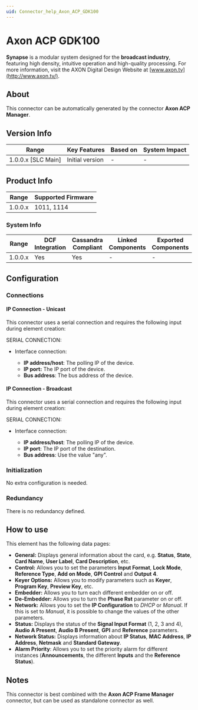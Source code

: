 ```yaml
---
uid: Connector_help_Axon_ACP_GDK100
---
```


# Axon ACP GDK100

**Synapse** is a modular system designed for the **broadcast industry**, featuring high density, intuitive operation and high-quality processing. For more information, visit the AXON Digital Design Website at [www.axon.tv](http://www.axon.tv/).

## About

This connector can be automatically generated by the connector **Axon ACP Manager**.

## Version Info

| Range                | Key Features     | Based on     | System Impact     |
|----------------------|------------------|--------------|-------------------|
| 1.0.0.x \[SLC Main\] | Initial version  | \-           | \-                |

## Product Info

| Range     | Supported Firmware     |
|-----------|------------------------|
| 1.0.0.x   | 1011, 1114             |

### System Info

| Range     | DCF Integration     | Cassandra Compliant     | Linked Components     | Exported Components     |
|-----------|---------------------|-------------------------|-----------------------|-------------------------|
| 1.0.0.x   | Yes                 | Yes                     | \-                    | \-                      |

## Configuration

### Connections

#### IP Connection - Unicast

This connector uses a serial connection and requires the following input during element creation:

SERIAL CONNECTION:

- Interface connection:

  - **IP address/host**: The polling IP of the device.
  - **IP port:** The IP port of the device.
  - **Bus address**: The bus address of the device.

#### IP Connection - Broadcast

This connector uses a serial connection and requires the following input during element creation:

SERIAL CONNECTION:

- Interface connection:

  - **IP address/host**: The polling IP of the device.
  - **IP port**: The IP port of the destination.
  - **Bus address**: Use the value "any".

### Initialization

No extra configuration is needed.

### Redundancy

There is no redundancy defined.

## How to use

This element has the following data pages:

- **General:** Displays general information about the card, e.g. **Status**, **State**, **Card Name**, **User Label**, **Card Description**, etc.
- **Control:** Allows you to set the parameters **Input Format**, **Lock Mode**, **Reference Type**, **Add on Mode**, **GPI Control** and **Output 4**.
- **Keyer Options:** Allows you to modify parameters such as **Keyer**, **Program Key**, **Preview Key**, etc.
- **Embedder:** Allows you to turn each different embedder on or off.
- **De-Embedder:** Allows you to turn the **Phase Rst** parameter on or off.
- **Network:** Allows you to set the **IP Configuration** to *DHCP* or *Manual*. If this is set to *Manual*, it is possible to change the values of the other parameters.
- **Status:** Displays the status of the **Signal Input Format** (1, 2, 3 and 4), **Audio A Present**, **Audio B Present**, **GPI** and **Reference** parameters.
- **Network Status:** Displays information about **IP Status**, **MAC Address**, **IP Address**, **Netmask** and **Standard Gateway**.
- **Alarm Priority**: Allows you to set the priority alarm for different instances (**Announcements**, the different **Inputs** and the **Reference Status**).

## Notes

This connector is best combined with the **Axon ACP Frame Manager** connector, but can be used as standalone connector as well.

